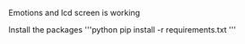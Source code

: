 Emotions and lcd screen is working


Install the packages
'''python
pip install -r requirements.txt
'''